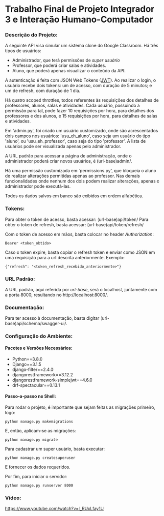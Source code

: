 # Trabalho Final de Projeto Integrador 3 e Interação Humano-Computador

### Descrição do Projeto:
A seguinte API visa simular um sistema clone do Google Classroom. Há três tipos de usuários:
- Administrador, que terá permissões de *super usuário*
- Professor, que poderá criar salas e atividades.
- Aluno, que poderá apenas visualizar o conteúdo da API.

A autenticação é feita com JSON Web Tokens ([JWT](https://jwt.io/)). Ao realizar o login, o usuário recebe dois tokens: um de acesso, com duração de 5 minutos; e um de refresh, com duração de 1 dia.

Há quatro scoped throttles, todos referentes às requisições dos detalhes de professores, alunos, salas e atividades. Cada usuário, possuindo a permissão para tal, pode fazer 10 requisições por hora, para detalhes dos professores e dos alunos, e 15 requisições por hora, para detalhes de salas e atividades.

Em 'admin.py', foi criado um usuário customizado, onde são acrescentados dois campos nos usuários: 'usu_eh_aluno', caso seja um usuário do tipo 'aluno', ou 'usu_eh_professor', caso seja do tipo 'professor'. A lista de usuários pode ser visualizada apenas pelo administrador.

A URL padrão para acessar a página de administração, onde o administrador poderá criar novos usuários, é (url-base)admin/.

Há uma permissão customizada em 'permissions.py', que bloqueia o aluno de realizar alterações permitidas apenas ao professor. Nas demais funcionalidades onde nenhum dos dois podem realizar alterações, apenas o administrador pode executá-las.

Todos os dados salvos em banco são exibidos em ordem alfabética.

### Tokens:
Para obter o token de acesso, basta acessar: (url-base)api/token/
Para obter o token de refresh, basta acessar: (url-base)api/token/refresh/

Com o token de acesso em mãos, basta colocar no header *Authorization*:
```
Bearer <token_obtido>
```

Caso o token expire, basta copiar o refresh token e enviar como JSON em uma requisição para a url descrita anteriormente.
Exemplo:

```
{"refresh": "<token_refresh_recebido_anteriormente>"}
```

### URL Padrão:
  A URL padrão, aqui referida por _url-base_, será o localhost, juntamente com a porta 8000, resultando no http://localhost:8000/. 

### Documentação:
  Para ter acesso à documentação, basta digitar (url-base)api/schema/swagger-ui/.
 
### Configuração do Ambiente: 
#### Pacotes e Versões Necessários:
- Python==3.8.0
- Django==3.1.5
- django-filter==2.4.0
- djangorestframework==3.12.2
- djangorestframework-simplejwt==4.6.0
- drf-spectacular==0.13.1

#### Passo-a-passo no Shell:
Para rodar o projeto, é importante que sejam feitas as migrações primeiro, logo:
```
python manage.py makemigrations
```

E, então, aplicam-se as migrações:
```
python manage.py migrate
```

Para cadastrar um super usuário, basta executar:
```
python manage.py createsuperuser
```

E fornecer os dados requeridos.

Por fim, para iniciar o servidor:
```
python manage.py runserver 8000
```

### Vídeo: 
https://www.youtube.com/watch?v=l_RUxLfay1U
